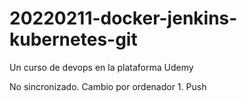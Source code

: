# 20220211-docker-jenkins-kubernetes-git
Un curso de devops en la plataforma Udemy

No sincronizado. Cambio por ordenador 1. Push
